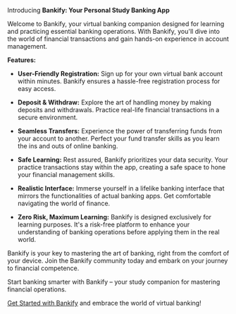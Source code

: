Introducing **Bankify: Your Personal Study Banking App**

Welcome to Bankify, your virtual banking companion designed for learning and practicing essential banking operations. With Bankify, you'll dive into the world of financial transactions and gain hands-on experience in account management.

**Features:**

- **User-Friendly Registration:** Sign up for your own virtual bank account within minutes. Bankify ensures a hassle-free registration process for easy access.

- **Deposit & Withdraw:** Explore the art of handling money by making deposits and withdrawals. Practice real-life financial transactions in a secure environment.

- **Seamless Transfers:** Experience the power of transferring funds from your account to another. Perfect your fund transfer skills as you learn the ins and outs of online banking.

- **Safe Learning:** Rest assured, Bankify prioritizes your data security. Your practice transactions stay within the app, creating a safe space to hone your financial management skills.

- **Realistic Interface:** Immerse yourself in a lifelike banking interface that mirrors the functionalities of actual banking apps. Get comfortable navigating the world of finance.

- **Zero Risk, Maximum Learning:** Bankify is designed exclusively for learning purposes. It's a risk-free platform to enhance your understanding of banking operations before applying them in the real world.

Bankify is your key to mastering the art of banking, right from the comfort of your device. Join the Bankify community today and embark on your journey to financial competence.

Start banking smarter with Bankify – your study companion for mastering financial operations.

[Get Started with Bankify](#) and embrace the world of virtual banking!
